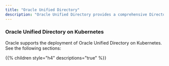 ```yaml
---
title: "Oracle Unified Directory"
description: "Oracle Unified Directory provides a comprehensive Directory Solution for robust Identity Management"
---
```


### Oracle Unified Directory on Kubernetes

Oracle supports the deployment of Oracle Unified Directory on Kubernetes. See the following sections:

{{% children style="h4" descriptions="true" %}}

